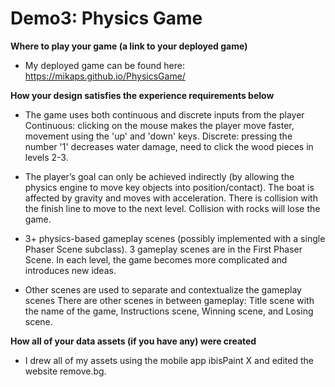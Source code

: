 # Demo3: Physics Game
**Where to play your game (a link to your deployed game)**
- My deployed game can be found here: https://mikaps.github.io/PhysicsGame/

**How your design satisfies the experience requirements below**
- The game uses both continuous and discrete inputs from the player
        Continuous: clicking on the mouse makes the player move faster, movement using the 'up' and 'down' keys.
        Discrete: pressing the number '1' decreases water damage, need to click the wood pieces in levels 2-3.

- The player’s goal can only be achieved indirectly (by allowing the physics engine to move key objects into position/contact).
        The boat is affected by gravity and moves with acceleration.
        There is collision with the finish line to move to the next level.
        Collision with rocks will lose the game.

- 3+ physics-based gameplay scenes (possibly implemented with a single Phaser Scene subclass).
    3 gameplay scenes are in the First Phaser Scene. In each level, the game becomes more complicated and introduces new ideas.
- Other scenes are used to separate and contextualize the gameplay scenes
    There are other scenes in between gameplay: Title scene with the name of the game, Instructions scene, Winning scene, and Losing scene.


**How all of your data assets (if you have any) were created**
- I drew all of my assets using the mobile app ibisPaint X and edited the website remove.bg.
